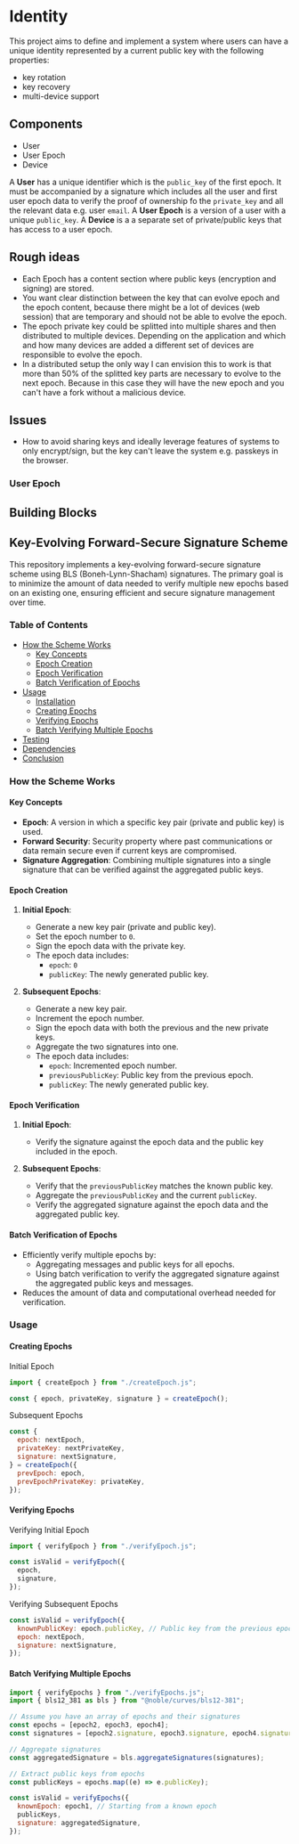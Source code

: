 # Identity

This project aims to define and implement a system where users can have a unique identity represented by a current public key with the following properties:

- key rotation
- key recovery
- multi-device support

## Components

- User
- User Epoch
- Device

A **User** has a unique identifier which is the `public_key` of the first epoch. It must be accompanied by a signature which includes all the user and first user epoch data to verify the proof of ownership fo the `private_key` and all the relevant data e.g. user `email`.
A **User Epoch** is a version of a user with a unique `public_key`.
A **Device** is a a separate set of private/public keys that has access to a user epoch.

## Rough ideas

- Each Epoch has a content section where public keys (encryption and signing) are stored.
- You want clear distinction between the key that can evolve epoch and the epoch content, because there might be a lot of devices (web session) that are temporary and should not be able to evolve the epoch.
- The epoch private key could be splitted into multiple shares and then distributed to multiple devices. Depending on the application and which and how many devices are added a different set of devices are responsible to evolve the epoch.
- In a distributed setup the only way I can envision this to work is that more than 50% of the splitted key parts are necessary to evolve to the next epoch. Because in this case they will have the new epoch and you can't have a fork without a malicious device.

## Issues

- How to avoid sharing keys and ideally leverage features of systems to only encrypt/sign, but the key can't leave the system e.g. passkeys in the browser.

### User Epoch

## Building Blocks

## Key-Evolving Forward-Secure Signature Scheme

This repository implements a key-evolving forward-secure signature scheme using BLS (Boneh-Lynn-Shacham) signatures. The primary goal is to minimize the amount of data needed to verify multiple new epochs based on an existing one, ensuring efficient and secure signature management over time.

### Table of Contents

- [How the Scheme Works](#how-the-scheme-works)
  - [Key Concepts](#key-concepts)
  - [Epoch Creation](#epoch-creation)
  - [Epoch Verification](#epoch-verification)
  - [Batch Verification of Epochs](#batch-verification-of-epochs)
- [Usage](#usage)
  - [Installation](#installation)
  - [Creating Epochs](#creating-epochs)
  - [Verifying Epochs](#verifying-epochs)
  - [Batch Verifying Multiple Epochs](#batch-verifying-multiple-epochs)
- [Testing](#testing)
- [Dependencies](#dependencies)
- [Conclusion](#conclusion)

### How the Scheme Works

#### Key Concepts

- **Epoch**: A version in which a specific key pair (private and public key) is used.
- **Forward Security**: Security property where past communications or data remain secure even if current keys are compromised.
- **Signature Aggregation**: Combining multiple signatures into a single signature that can be verified against the aggregated public keys.

#### Epoch Creation

1. **Initial Epoch**:

   - Generate a new key pair (private and public key).
   - Set the epoch number to `0`.
   - Sign the epoch data with the private key.
   - The epoch data includes:
     - `epoch`: `0`
     - `publicKey`: The newly generated public key.

2. **Subsequent Epochs**:
   - Generate a new key pair.
   - Increment the epoch number.
   - Sign the epoch data with both the previous and the new private keys.
   - Aggregate the two signatures into one.
   - The epoch data includes:
     - `epoch`: Incremented epoch number.
     - `previousPublicKey`: Public key from the previous epoch.
     - `publicKey`: The newly generated public key.

#### Epoch Verification

1. **Initial Epoch**:

   - Verify the signature against the epoch data and the public key included in the epoch.

2. **Subsequent Epochs**:
   - Verify that the `previousPublicKey` matches the known public key.
   - Aggregate the `previousPublicKey` and the current `publicKey`.
   - Verify the aggregated signature against the epoch data and the aggregated public key.

#### Batch Verification of Epochs

- Efficiently verify multiple epochs by:
  - Aggregating messages and public keys for all epochs.
  - Using batch verification to verify the aggregated signature against the aggregated public keys and messages.
- Reduces the amount of data and computational overhead needed for verification.

### Usage

#### Creating Epochs

Initial Epoch

```javascript
import { createEpoch } from "./createEpoch.js";

const { epoch, privateKey, signature } = createEpoch();
```

Subsequent Epochs

```javascript
const {
  epoch: nextEpoch,
  privateKey: nextPrivateKey,
  signature: nextSignature,
} = createEpoch({
  prevEpoch: epoch,
  prevEpochPrivateKey: privateKey,
});
```

#### Verifying Epochs

Verifying Initial Epoch

```javascript
import { verifyEpoch } from "./verifyEpoch.js";

const isValid = verifyEpoch({
  epoch,
  signature,
});
```

Verifying Subsequent Epochs

```javascript
const isValid = verifyEpoch({
  knownPublicKey: epoch.publicKey, // Public key from the previous epoch
  epoch: nextEpoch,
  signature: nextSignature,
});
```

#### Batch Verifying Multiple Epochs

```javascript
import { verifyEpochs } from "./verifyEpochs.js";
import { bls12_381 as bls } from "@noble/curves/bls12-381";

// Assume you have an array of epochs and their signatures
const epochs = [epoch2, epoch3, epoch4];
const signatures = [epoch2.signature, epoch3.signature, epoch4.signature];

// Aggregate signatures
const aggregatedSignature = bls.aggregateSignatures(signatures);

// Extract public keys from epochs
const publicKeys = epochs.map((e) => e.publicKey);

const isValid = verifyEpochs({
  knownEpoch: epoch1, // Starting from a known epoch
  publicKeys,
  signature: aggregatedSignature,
});
```
